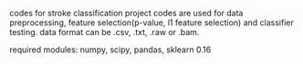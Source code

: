 codes for stroke classification project
codes are used for data preprocessing, feature selection(p-value, l1 feature selection) and classifier testing. 
data format can be .csv, .txt, .raw or .bam.

required modules: numpy, scipy, pandas, sklearn 0.16

